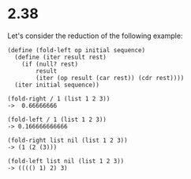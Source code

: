 # 2.38

Let's consider the reduction of the following example:
```
(define (fold-left op initial sequence)
  (define (iter result rest)
    (if (null? rest)
        result
        (iter (op result (car rest)) (cdr rest))))
  (iter initial sequence))
```

```
(fold-right / 1 (list 1 2 3))
->  0.66666666

(fold-left / 1 (list 1 2 3))
-> 0.166666666666

(fold-right list nil (list 1 2 3))
-> (1 (2 (3)))

(fold-left list nil (list 1 2 3))
-> (((() 1) 2) 3)
```
